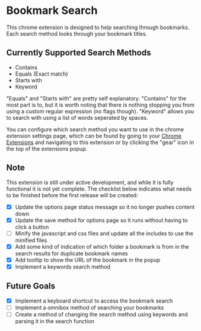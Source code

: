 # Bookmark Search

This chrome extension is designed to help searching through bookmarks. Each search method looks through your bookmark titles.

## Currently Supported Search Methods
- Contains
- Equals (Exact match)
- Starts with
- Keyword

"Equals" and "Starts with" are pretty self explanatory. "Contains" for the most part is to, but it is worth noting that there is nothing stopping you from using a custom regular expression (no flags though). "Keyword" allows you to search with using a list of words seperated by spaces.

You can configure which search method you want to use in the chrome extension settings page, which can be found by going to your [Chrome Extensions](chrome://extensions) and navigating to this extension or by clicking the "gear" icon in the top of the extensions popup.

## Note
This extension is still under active development, and while it is fully functional it is not yet complete. The checklist below indicates what needs to be finished before the first release will be created:
- [x] Update the options page status message so it no longer pushes content down
- [x] Update the save method for options page so it runs without having to click a button
- [ ] Minify the javascript and css files and update all the includes to use the minified files
- [x] Add some kind of indication of which folder a bookmark is from in the search results for duplicate bookmark names
- [x] Add tooltip to show the URL of the bookmark in the popup
- [x] Implement a keywords search method

## Future Goals
- [x] Implement a keyboard shortcut to access the bookmark search
- [ ] Implement a omnibox method of searching your bookmarks
- [ ] Create a method of changing the search method using keywords and parsing it in the search function